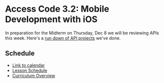 # Access Code 3.2: Mobile Development with iOS

In preparation for the Midterm on Thursday, Dec 8 we will be 
reviewing APIs this week. Here's a [run down of API projects](/resources/API-Projects.md) 
we've done.

## Schedule

* [Link to calendar](https://calendar.google.com/calendar/embed?src=accesscode%40c4q.nyc&ctz=America/New_York)
* [Lesson Schedule](/schedule.md)
* [Curriculum Overview](/curriculum_overview.pdf)

